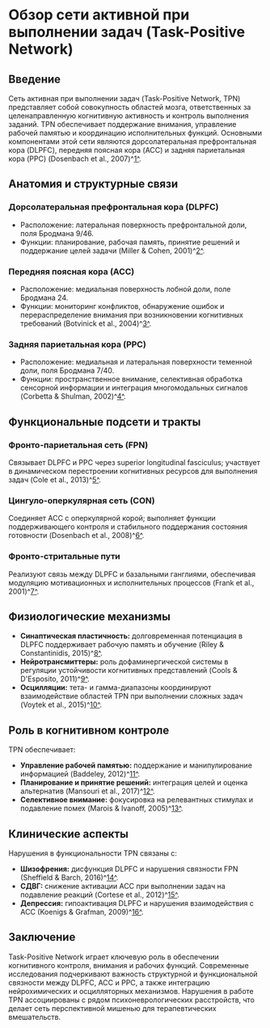 # Обзор сети активной при выполнении задач (Task-Positive Network)

## Введение

Сеть активная при выполнении задач (Task-Positive Network, TPN) представляет собой совокупность областей мозга, ответственных за целенаправленную когнитивную активность и контроль выполнения заданий. TPN обеспечивает поддержание внимания, управление рабочей памятью и координацию исполнительных функций. Основными компонентами этой сети являются дорсолатеральная префронтальная кора (DLPFC), передняя поясная кора (ACC) и задняя париетальная кора (PPC) (Dosenbach et al., 2007)^[1^](https://doi.org/10.1016/j.tics.2007.02.001).

## Анатомия и структурные связи

### Дорсолатеральная префронтальная кора (DLPFC)

* Расположение: латеральная поверхность префронтальной доли, поля Бродмана 9/46.
* Функции: планирование, рабочая память, принятие решений и поддержание целей задачи (Miller & Cohen, 2001)^[2^](https://doi.org/10.1146/annurev.neuro.24.1.167).

### Передняя поясная кора (ACC)

* Расположение: медиальная поверхность лобной доли, поле Бродмана 24.
* Функции: мониторинг конфликтов, обнаружение ошибок и перераспределение внимания при возникновении когнитивных требований (Botvinick et al., 2004)^[3^](https://doi.org/10.1038/nrn1409).

### Задняя париетальная кора (PPC)

* Расположение: медиальная и латеральная поверхности теменной доли, поля Бродмана 7/40.
* Функции: пространственное внимание, селективная обработка сенсорной информации и интеграция многомодальных сигналов (Corbetta & Shulman, 2002)^[4^](https://doi.org/10.1038/nrn755).

## Функциональные подсети и тракты

### Фронто-париетальная сеть (FPN)

Связывает DLPFC и PPC через superior longitudinal fasciculus; участвует в динамическом перестроении когнитивных ресурсов для выполнения задач (Cole et al., 2013)^[5^](https://doi.org/10.1038/nn.3515).

### Цингуло-оперкулярная сеть (CON)

Соединяет ACC с оперкулярной корой; выполняет функции поддерживающего контроля и стабильного поддержания состояния готовности (Dosenbach et al., 2008)^[6^](https://doi.org/10.1073/pnas.0800005105).

### Фронто-стритальные пути

Реализуют связь между DLPFC и базальными ганглиями, обеспечивая модуляцию мотивационных и исполнительных процессов (Frank et al., 2001)^[7^](https://doi.org/10.1016/S0896-6273%2801%2900347-3).

## Физиологические механизмы

* **Синаптическая пластичность:** долговременная потенциация в DLPFC поддерживает рабочую память и обучение (Riley & Constantinidis, 2015)^[8^](https://doi.org/10.1016/j.conb.2015.04.011).
* **Нейротрансмиттеры:** роль дофаминергической системы в регуляции устойчивости когнитивных представлений (Cools & D'Esposito, 2011)^[9^](https://doi.org/10.1016/j.tics.2011.06.005).
* **Осцилляции:** тета- и гамма-диапазоны координируют взаимодействие областей TPN при выполнении сложных задач (Voytek et al., 2015)^[10^](https://doi.org/10.1016/j.cortex.2014.12.020).

## Роль в когнитивном контроле

TPN обеспечивает:

* **Управление рабочей памятью:** поддержание и манипулирование информацией (Baddeley, 2012)^[11^](https://doi.org/10.1093/oxfordhb/9780195374148.013.0008).
* **Планирование и принятие решений:** интеграция целей и оценка альтернатив (Mansouri et al., 2017)^[12^](https://doi.org/10.1016/j.neubiorev.2017.06.004).
* **Селективное внимание:** фокусировка на релевантных стимулах и подавление помех (Marois & Ivanoff, 2005)^[13^](https://doi.org/10.1038/nrn1744).

## Клинические аспекты

Нарушения в функциональности TPN связаны с:

* **Шизофрения:** дисфункция DLPFC и нарушения связности FPN (Sheffield & Barch, 2016)^[14^](https://doi.org/10.1016/j.biopsych.2016.05.027).
* **СДВГ:** снижение активации ACC при выполнении задач на подавление реакций (Cortese et al., 2012)^[15^](https://doi.org/10.1001/archgenpsychiatry.2011.2261).
* **Депрессия:** гипоактивация DLPFC и нарушения взаимодействия с ACC (Koenigs & Grafman, 2009)^[16^](https://doi.org/10.1016/j.biopsych.2009.02.007).

## Заключение

Task-Positive Network играет ключевую роль в обеспечении когнитивного контроля, внимания и рабочих функций. Современные исследования подчеркивают важность структурной и функциональной связности между DLPFC, ACC и PPC, а также интеграцию нейрохимических и осцилляторных механизмов. Нарушения в работе TPN ассоциированы с рядом психоневрологических расстройств, что делает сеть перспективной мишенью для терапевтических вмешательств.
